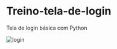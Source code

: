 # Treino-tela-de-login

Tela de login básica com Python

![login](https://user-images.githubusercontent.com/79605319/158030878-b92d4528-6d9d-4c13-995c-7e31c6f09420.png)
